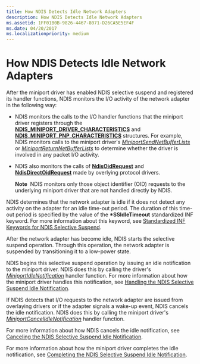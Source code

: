 ```yaml
---
title: How NDIS Detects Idle Network Adapters
description: How NDIS Detects Idle Network Adapters
ms.assetid: 1FF01B0B-9826-4467-8071-D26CA5E5EF4F
ms.date: 04/20/2017
ms.localizationpriority: medium
---
```


# How NDIS Detects Idle Network Adapters


After the miniport driver has enabled NDIS selective suspend and registered its handler functions, NDIS monitors the I/O activity of the network adapter in the following way:

-   NDIS monitors the calls to the I/O handler functions that the miniport driver registers through the [**NDIS\_MINIPORT\_DRIVER\_CHARACTERISTICS**](https://docs.microsoft.com/windows-hardware/drivers/ddi/ndis/ns-ndis-_ndis_miniport_driver_characteristics) and [**NDIS\_MINIPORT\_PNP\_CHARACTERISTICS**](https://docs.microsoft.com/windows-hardware/drivers/ddi/ndis/ns-ndis-_ndis_miniport_pnp_characteristics) structures. For example, NDIS monitors calls to the miniport driver's [*MiniportSendNetBufferLists*](https://docs.microsoft.com/windows-hardware/drivers/ddi/ndis/nc-ndis-miniport_send_net_buffer_lists) or [*MiniportReturnNetBufferLists*](https://docs.microsoft.com/windows-hardware/drivers/ddi/ndis/nc-ndis-miniport_return_net_buffer_lists) to determine whether the driver is involved in any packet I/O activity.

-   NDIS also monitors the calls of [**NdisOidRequest**](https://docs.microsoft.com/windows-hardware/drivers/ddi/ndis/nf-ndis-ndisoidrequest) and [**NdisDirectOidRequest**](https://docs.microsoft.com/windows-hardware/drivers/ddi/ndis/nf-ndis-ndisdirectoidrequest) made by overlying protocol drivers.

    **Note**  NDIS monitors only those object identifier (OID) requests to the underlying miniport driver that are not handled directly by NDIS.

     

NDIS determines that the network adapter is idle if it does not detect any activity on the adapter for an idle time-out period. The duration of this time-out period is specified by the value of the **\*SSIdleTimeout** standardized INF keyword. For more information about this keyword, see [Standardized INF Keywords for NDIS Selective Suspend](standardized-inf-keywords-for-ndis-selective-suspend.md).

After the network adapter has become idle, NDIS starts the selective suspend operation. Through this operation, the network adapter is suspended by transitioning it to a low-power state.

NDIS begins this selective suspend operation by issuing an idle notification to the miniport driver. NDIS does this by calling the driver's [*MiniportIdleNotification*](https://docs.microsoft.com/windows-hardware/drivers/ddi/ndis/nc-ndis-miniport_idle_notification) handler function. For more information about how the miniport driver handles this notification, see [Handling the NDIS Selective Suspend Idle Notification](handling-the-ndis-selective-suspend-idle-notification.md).

If NDIS detects that I/O requests to the network adapter are issued from overlaying drivers or if the adapter signals a wake-up event, NDIS cancels the idle notification. NDIS does this by calling the miniport driver's [*MiniportCancelIdleNotification*](https://docs.microsoft.com/windows-hardware/drivers/ddi/ndis/nc-ndis-miniport_cancel_idle_notification) handler function.

For more information about how NDIS cancels the idle notification, see [Canceling the NDIS Selective Suspend Idle Notification](canceling-the-ndis-selective-suspend-idle-notification.md).

For more information about how the miniport driver completes the idle notification, see [Completing the NDIS Selective Suspend Idle Notification](completing-the-ndis-selective-suspend-idle-notification.md).

 

 





